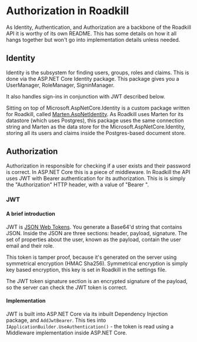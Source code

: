 # Authorization in Roadkill

As Identity, Authentication, and Authorization  are a backbone of the Roadkill API it is worthy of its own README. 
This has some details on how it all hangs together but won't go into implementation details unless needed.

## Identity

Identity is the subsystem for finding users, groups, roles and claims. This is done via the ASP.NET Core 
Identity package. This package gives you a UserManager, RoleManager, SigninManager.

It also handles sign-ins in conjunction with JWT described below.

Sitting on top of Microsoft.AspNetCore.Identity is a custom package written for Roadkill, called 
[Marten.AspNetIdentity](https://github.com/roadkillwiki/Marten.AspNetIdentity). As Roadkill uses 
Marten for its datastore (which uses Postgres), this package uses the same connection string and Marten 
as the data store for the Microsoft.AspNetCore.Identity, storing all its users and claims inside the 
Postgres-based document store.

## Authorization

Authorization in responsible for checking if a user exists and their password is correct. 
In ASP.NET Core this is a piece of middleware. In Roadkill the API uses JWT with Bearer authentication 
for its authorization. This is is simply the "Authorization" HTTP header, with a value of "Bearer <jwt token>".

### JWT

#### A brief introduction
JWT is [JSON Web Tokens](https://jwt.io/introduction/). You generate a Base64'd string that contains JSON. 
Inside the JSON are three sections: header, payload, signature. The set of properties about the user, 
known as the payload, contain the user email and their role.

This token is tamper proof, because it's generated on the server using symmetrical encryption (HMAC Sha256). 
Symmetrical encryption is simply key based encryption, this key is set in Roadkill in the settings file.

The JWT token signature section is an encrypted signature of the payload, so the server can check the JWT token 
is correct.

#### Implementation

JWT is built into ASP.NET Core via its inbuilt Dependency Injection package, and `AddJwtBearer`. This ties into 
`IApplicationBuilder.UseAuthentication()` - the token is read using a Middleware implementation inside ASP.NET Core. 

